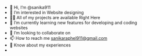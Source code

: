 - 👋 Hi, I’m @sanika911
- 👀 I’m interested in Website designing
- 👨‍💻 All of my projects are available Right Here
- 🌱 I’m currently learning new features for developing and coding websites
- 💞️ I’m looking to collaborate on 
- 📫 How to reach me sanikaraphel911@gmail.com
- 📄 Know about my experiences 
- 


<!---
sanika911/sanika911 is a ✨ special ✨ repository because its `README.md` (this file) appears on your GitHub profile.
You can click the Preview link to take a look at your changes.
--->
